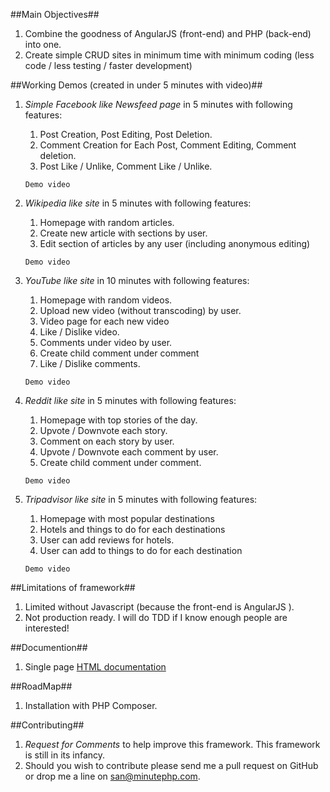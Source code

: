 ##Main Objectives##

1. Combine the goodness of AngularJS (front-end) and PHP (back-end) into one.
2. Create simple CRUD sites in minimum time with minimum coding (less code / less testing / faster development)

##Working Demos (created in under 5 minutes with video)##

1. *Simple Facebook like Newsfeed page* in 5 minutes with following features:
	1. Post Creation, Post Editing, Post Deletion. 
	2. Comment Creation for Each Post, Comment Editing, Comment deletion.
	3. Post Like / Unlike, Comment Like  / Unlike.
	
	`Demo video`
	
2. *Wikipedia like site* in 5 minutes with following features:
	1. Homepage with random articles.
	2. Create new article with sections by user.
	3. Edit section of articles by any user (including anonymous editing)
	
	`Demo video`
	
3. *YouTube like site* in 10 minutes with following features:
	1. Homepage with random videos.
	2. Upload new video (without transcoding) by user.
	3. Video page for each new video
	4. Like / Dislike video.
	5. Comments under video by user.
	6. Create child comment under comment
	7. Like / Dislike comments.
	
	`Demo video`
	
4. *Reddit like site* in 5 minutes with following features:
	1. Homepage with top stories of the day.
	2. Upvote / Downvote each story.
	3. Comment on each story by user.
	4. Upvote / Downvote each comment by user.
	5. Create child comment under comment.
	
	`Demo video`

5. *Tripadvisor like site* in 5 minutes with following features:
	1. Homepage with most popular destinations
	2. Hotels and things to do for each destinations
	3. User can add reviews for hotels.
	4. User can add to things to do for each destination
	
	`Demo video`
	
##Limitations of framework##

1. Limited without Javascript (because the front-end is AngularJS ).
2. Not production ready. I will do TDD if I know enough people are interested!

	
##Documention##

1. Single page [HTML documentation](doc.html)

##RoadMap##

1. Installation with PHP Composer.

##Contributing##

1. *Request for Comments* to help improve this framework. This framework is still in its infancy. 
2. Should you wish to contribute please send me a pull request on GitHub or drop me a line on [san@minutephp.com](san@minutephp.com).
